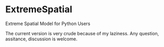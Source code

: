 # ExtremeSpatial
Extreme Spatial Model for Python Users

The current version is very crude because of my laziness. Any question, assitance, discussion is welcome.
